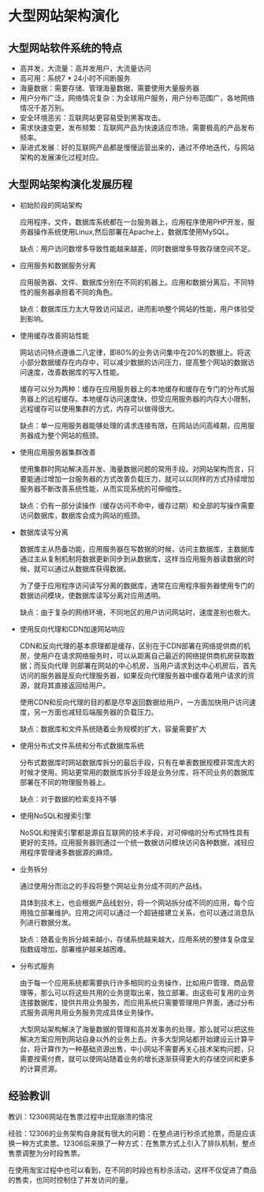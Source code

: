 # 大型网站架构演化

## 大型网站软件系统的特点
- 高并发，大流量：高并发用户，大流量访问
- 高可用：系统7 * 24小时不间断服务
- 海量数据：需要存储、管理海量数据，需要使用大量服务器
- 用户分布广泛，网络情况复杂：为全球用户服务，用户分布范围广，各地网络情况千差万别。
- 安全环境恶劣：互联网站更容易受到黑客攻击。
- 需求快速变更，发布频繁：互联网产品为快速适应市场，需要极高的产品发布频率。
- 渐进式发展：好的互联网产品都是慢慢运营出来的，通过不停地迭代，与网站架构的发展演化过程对应。

## 大型网站架构演化发展历程
- 初始阶段的网站架构

  应用程序，文件，数据库系统都在一台服务器上，应用程序使用PHP开发，服务器操作系统使用Linux,然后部署在Apache上，数据库使用MySQL。
  
  缺点：用户访问数增多导致性能越来越差，同时数据增多导致存储空间不足。

- 应用服务和数据服务分离

  应用服务器、文件、数据库分别在不同的机器上。应用和数据分离后，不同特性的服务器承担着不同的角色。
  
  缺点：数据库压力太大导致访问延迟，进而影响整个网站的性能，用户体验受到影响。
 
- 使用缓存改善网站性能

  网站访问特点遵循二八定律，即80%的业务访问集中在20%的数据上。将这小部分数据缓存在内存中，可以减少数据的访问压力，提高整个网站的数据访问速度，改善数据库的写入性能。
  
  缓存可以分为两种：缓存在应用服务器上的本地缓存和缓存在专门的分布式服务器上的远程缓存。本地缓存访问速度快，但受应用服务器的内存大小限制，远程缓存可以使用集群的方式，内存可以做得很大。
  
  缺点：单一应用服务器能够处理的请求连接有限，在网站访问高峰期，应用服务器成为整个网站的瓶颈。
  
- 使用应用服务器集群改善

  使用集群时网站解决高并发、海量数据问题的常用手段。对网站架构而言，只要能通过增加一台服务器的方式改善负载压力，就可以以同样的方式持续增加服务器不断改善系统性能，从而实现系统的可伸缩性。
  
  缺点：仍有一部分读操作（缓存访问不命中，缓存过期）和全部的写操作需要访问数据库，数据库会成为网站的瓶颈。
  
- 数据库读写分离

  数据库主从热备功能，应用服务器在写数据的时候，访问主数据库，主数据库通过主从复制机制将数据更新同步到从数据库，这样当应用服务器读数据的时候，就可以通过从数据库获得数据。
  
  为了便于应用程序访问读写分离的数据库，通常在应用程序服务器使用专门的数据访问模块，使数据库读写分离对应用透明。
  
  缺点：由于复杂的网络环境，不同地区的用户访问网站时，速度差别也极大。
  
- 使用反向代理和CDN加速网站响应

  CDN和反向代理的基本原理都是缓存，区别在于CDN部署在网络提供商的机房，使用户在请求网络服务时，可以从距离自己最近的网络提供商机房获取数据；而反向代理
则部署在网站的中心机房，当用户请求到达中心机房后，首先访问的服务器是反向代理服务器，如果反向代理服务器中缓存着用户请求的资源，就将其直接返回给用户。

  使用CDN和反向代理的目的都是尽早返回数据给用户，一方面加快用户访问速度，另一方面也减轻后端服务器的负载压力。
  
  缺点：数据库和文件系统随着业务规模的扩大，容量需要扩大
 
- 使用分布式文件系统和分布式数据库系统
  
  分布式数据库时网站数据库拆分的最后手段，只有在单表数据规模非常庞大的时候才使用。网站更常用的数据库拆分手段是业务分库，将不同业务的数据库部署在不同的物理服务器上。
  
  缺点：对于数据的检索支持不够
  
- 使用NoSQL和搜索引擎

  NoSQL和搜索引擎都是源自互联网的技术手段，对可伸缩的分布式特性具有更好的支持。应用服务器则通过一个统一数据访问模块访问各种数据，减轻应用程序管理诸多数据源的麻烦。
  
- 业务拆分

  通过使用分而治之的手段将整个网站业务分成不同的产品线。
  
  具体到技术上，也会根据产品线划分，将一个网站拆分成不同的应用，每个应用独立部署维护。应用之间可以通过一个超链接建立关系，也可以通过消息队列进行数据分发。
  
  缺点：随着业务拆分越来越小，存储系统越来越大，应用系统的整体复杂度呈指数级增加，部署维护越来越困难。
  
- 分布式服务

  由于每一个应用系统都需要执行许多相同的业务操作，比如用户管理、商品管理等，那么可以将这些共用的业务提取出来，独立部署。由这些可复用的业务连接数据库，提供共用业务服务，而应用系统只需要管理用户界面，通过分布式服务调用共用业务服务完成具体业务操作。
  
  大型网站架构解决了海量数据的管理和高并发事务的处理，那么就可以把这些解决方案应用到网站自身以外的业务上去。许多大型网站都开始建设云计算平台，将计算作为一种基础资源出售，中小网站不需要再关心技术架构问题，只需要按需付费，就可以使网站随着业务的增长逐渐获得更大的存储空间和更多的计算资源。
    
## 经验教训
  教训：12306网站在售票过程中出现崩溃的情况
  
  经验：12306的业务架构自身就有很大的问题：在整点进行秒杀式抢票，而是应该换一种方式卖票。12306后来换了一种方式：在售票方式上引入了排队机制，整点售票调整为分时段售票。
  
  在使用淘宝过程中也可以看到，在不同的时段也有秒杀活动，这样不仅促进了商品的售卖，也同时控制住了并发访问的量。
  
  
